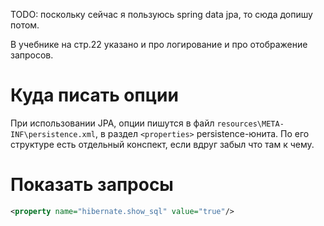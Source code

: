 TODO: поскольку сейчас я пользуюсь spring data jpa, то сюда допишу потом.

В учебнике на стр.22 указано и про логирование и про отображение запросов.

# Куда писать опции

При использовании JPA, опции пишутся в файл `resources\META-INF\persistence.xml`,  в раздел `<properties>` persistence-юнита. По его структуре есть отдельный конспект, если вдруг забыл что там к чему.

# Показать запросы

```xml
<property name="hibernate.show_sql" value="true"/>
```

